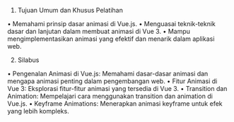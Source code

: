 1. Tujuan Umum dan Khusus Pelatihan
  
  • Memahami prinsip dasar animasi di Vue.js.
  • Menguasai teknik-teknik dasar dan lanjutan dalam membuat animasi di Vue 3.
  • Mampu mengimplementasikan animasi yang efektif dan menarik dalam aplikasi web.

2. Silabus

  • Pengenalan Animasi di Vue.js: Memahami dasar-dasar animasi dan mengapa animasi penting dalam pengembangan web.
  • Fitur Animasi di Vue 3: Eksplorasi fitur-fitur animasi yang tersedia di Vue 3.
  • Transition dan Animation: Mempelajari cara menggunakan transition dan animation di Vue.js.
  • Keyframe Animations: Menerapkan animasi keyframe untuk efek yang lebih kompleks.

